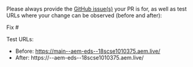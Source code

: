 Please always provide the [GitHub issue(s)](../issues) your PR is for, as well as test URLs where your change can be observed (before and after):

Fix #<gh-issue-id>

Test URLs:
- Before: https://main--aem-eds--18scse1010375.aem.live/
- After: https://<branch>--aem-eds--18scse1010375.aem.live/
